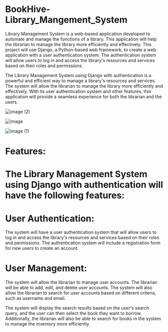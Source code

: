 # BookHive-Library_Mangement_System

Library Management System is a web-based application developed to automate and manage the functions of a library. This application will help the librarian to manage the library more efficiently and effectively. This project will use Django, a Python-based web framework, to create a web application with a user authentication system. The authentication system will allow users to log in and access the library's resources and services based on their roles and permissions.

The Library Management System using Django with authentication is a powerful and efficient way to manage a library's resources and services. The system will allow the librarian to manage the library more efficiently and effectively. With its user authentication system and other features, this application will provide a seamless experience for both the librarian and the users.


![image (2)](https://user-images.githubusercontent.com/123350438/232518446-3549ca1a-47bb-4299-8e01-d64bbf32cba2.png)


![image](https://user-images.githubusercontent.com/123350438/232519328-90d5722d-5abe-4a92-9203-933a1ee8273c.png)

![image (1)](https://user-images.githubusercontent.com/123350438/232519962-b8c36372-146c-49b7-b2ba-844ddd25aed4.png)


# Features:
# The Library Management System using Django with authentication will have the following features:

# User Authentication:
The system will have a user authentication system that will allow users to log in and access the library's resources and services based on their roles and permissions. The authentication system will include a registration form for new users to create an account.

# User Management:
The system will allow the librarian to manage user accounts. The librarian will be able to add, edit, and delete user accounts. The system will also allow the librarian to search for user accounts based on different criteria, such as username and email.

The system will display the search results based on the user's search query, and the user can then select the book they want to borrow. Additionally, the librarian will also be able to search for books in the system to manage the inventory more efficiently.
